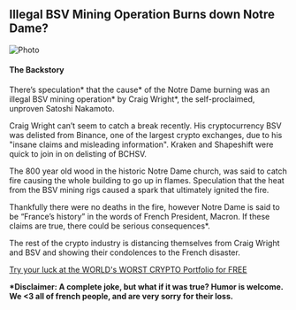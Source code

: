<h2>Illegal BSV Mining Operation Burns down Notre Dame?</h2>

![Photo](https://ichef.bbci.co.uk/news/624/cpsprodpb/08DA/production/_106466220_053452470-1.jpg)

<h4>The Backstory</h4>

There’s speculation* that the cause* of the Notre Dame burning was an illegal BSV mining operation* by Craig Wright*, the self-proclaimed, unproven Satoshi Nakamoto.  

Craig Wright can’t seem to catch a break recently.  His cryptocurrency BSV was delisted from Binance, one of the largest crypto exchanges, due to his "insane claims and misleading information".  Kraken and Shapeshift were quick to join in on delisting of BCHSV.  

The 800 year old wood in the historic Notre Dame church, was said to catch fire causing the whole building to go up in flames.  Speculation that the heat from the BSV mining rigs caused a spark that ultimately ignited the fire.  

Thankfully there were no deaths in the fire, however Notre Dame is said to be “France’s history” in the words of French President, Macron.  If these claims are true, there could be serious consequences*. 

The rest of the crypto industry is distancing themselves from Craig Wright and BSV and showing their condolences to the French disaster.

<a class="button button--blue" href="http://bit.ly/2PeKwYe">Try your luck at the WORLD's WORST CRYPTO Portfolio for FREE</a>

<strong>
*Disclaimer: A complete joke, but what if it was true? Humor is welcome. We <3 all of french people, and are very sorry for their loss.</strong>
